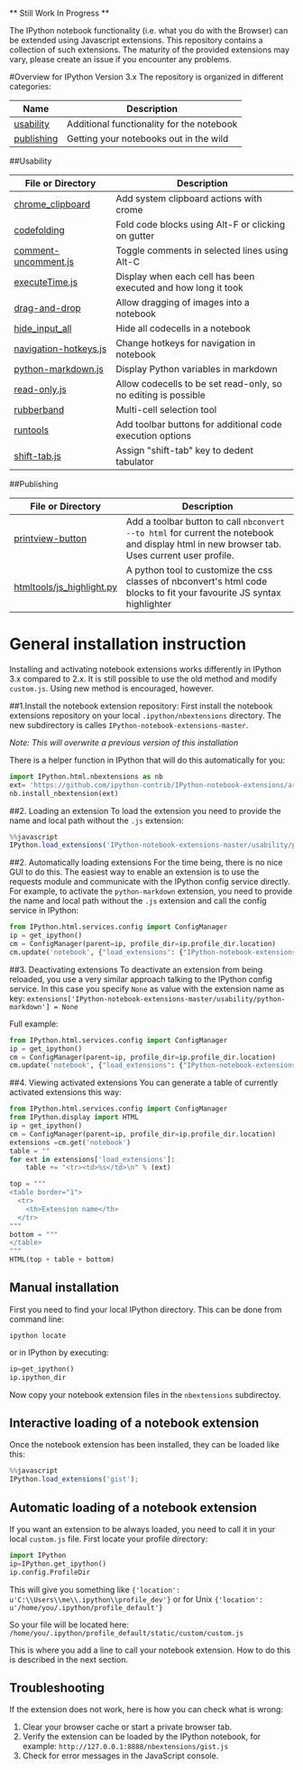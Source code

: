 ** Still Work In Progress **

The IPython notebook functionality (i.e. what you do with the Browser) can be extended using Javascript extensions. This repository contains a collection of such extensions. The maturity of the provided extensions may vary, please create an issue if you encounter any problems.

#Overview for IPython Version 3.x
The repository is organized in different categories: 

| Name | Description |
|------------|-------------|
| [usability](#usability)  | Additional functionality for the notebook            |
| [publishing](#publishing) | Getting your notebooks out in the wild               |

##Usability

| File or Directory      | Description                                            | 
| ---------------------- |---------------------------------------------------------------------------------|
| [chrome_clipboard](chrome_clipboard_v3) | Add system clipboard actions with crome      |
| [codefolding](Codefolding_v3)  | Fold code blocks using Alt-F or clicking on gutter            |
| [comment-uncomment.js](Comment-uncomment) | Toggle comments in selected lines using Alt-C   |
| [executeTime.js](execute_timings) | Display when each cell has been executed and how long it took          |
| [drag-and-drop](drag-and-drop) | Allow dragging of images into a notebook         |
| [hide_input_all](hide_input_all) | Hide all codecells in a notebook      |
| [navigation-hotkeys.js](navigation_hotkeys) | Change hotkeys for navigation in notebook  |
| [python-markdown.js](python-markdown_v3) | Display Python variables in markdown  |
| [read-only.js](Readonly) | Allow codecells to be set read-only, so no editing is possible   |
| [rubberband](Rubberband) | Multi-cell selection tool   |
| [runtools](Runtools) | Add toolbar buttons for additional code execution options   |
| [shift-tab.js](Shift-tab) | Assign "shift-tab" key to dedent tabulator                      |

##Publishing

| File or Directory      | Description                                            | 
| ---------------------- |---------------------------------------------------------------------------------|
| [printview-button](Printview-button)	   | Add a toolbar button to call `nbconvert --to html` for current the notebook and display html in new browser tab. Uses current user profile.                   |
| [htmltools/js_highlight.py](js_highlight.py) | A python tool to customize the css classes of nbconvert's html code blocks to fit your favourite JS syntax highlighter |

# General installation instruction
Installing and activating notebook extensions works differently in IPython 3.x compared to 2.x.
It is still possible to use the old method and modify `custom.js`. Using new method is encouraged, however.

##1.Install the notebook extension repository:
First install the notebook extensions repository on your local `.ipython/nbextensions` directory. The new subdirectory is calles `IPython-notebook-extensions-master`.

*Note: This will overwrite a previous version of this installation*

There is a helper function in IPython that will do this automatically for you:
```Python
import IPython.html.nbextensions as nb
ext= 'https://github.com/ipython-contrib/IPython-notebook-extensions/archive/master.zip'
nb.install_nbextension(ext)
```
##2. Loading an extension
To load the extension you need to provide the name and local path without the `.js` extension:
```Javascript
%%javascript
IPython.load_extensions('IPython-notebook-extensions-master/usability/python-markdown');
```

##2. Automatically loading extensions
For the time being, there is no nice GUI to do this. The easiest way to enable an extension is to use
the requests module and communicate with the IPython config service directly. 
For example, to activate the `python-markdown` extension, you need to provide the name and local path without the `.js` extension and call the config service in IPython:
```Python
from IPython.html.services.config import ConfigManager
ip = get_ipython()
cm = ConfigManager(parent=ip, profile_dir=ip.profile_dir.location)
cm.update('notebook', {"load_extensions": {"IPython-notebook-extensions-master/usability/runtools/main": True}})
```

##3. Deactivating extensions
To deactivate an extension from being reloaded, you use a very similar approach talking to the IPython config service. In this case you specify `None` as value with the extension name as key:
`extensions['IPython-notebook-extensions-master/usability/python-markdown'] = None`

Full example:
```Python
from IPython.html.services.config import ConfigManager
ip = get_ipython()
cm = ConfigManager(parent=ip, profile_dir=ip.profile_dir.location)
cm.update('notebook', {"load_extensions": {"IPython-notebook-extensions-master/usability/runtools/main": True}})
```

##4. Viewing activated extensions
You can generate a table of currently activated extensions this way:
```Python
from IPython.html.services.config import ConfigManager
from IPython.display import HTML
ip = get_ipython()
cm = ConfigManager(parent=ip, profile_dir=ip.profile_dir.location)
extensions =cm.get('notebook')
table = ""
for ext in extensions['load_extensions']:
    table += "<tr><td>%s</td>\n" % (ext)

top = """
<table border="1">
  <tr>
    <th>Extension name</th>
  </tr>
"""
bottom = """
</table>
"""
HTML(top + table + bottom)

```

## Manual installation
First you need to find your local IPython directory. This can be done from command line:
```
ipython locate
```
or in IPython by executing:
```python
ip=get_ipython()
ip.ipython_dir
```
Now copy your notebook extension files in the `nbextensions` subdirectoy.

## Interactive loading of a notebook extension
Once the notebook extension has been installed, they can be loaded like this:
```javascript
%%javascript
IPython.load_extensions('gist');
```
## Automatic loading of a notebook extension
If you want an extension to be always loaded, you need to call it in your local `custom.js` file.
First locate your profile directory:
```python
import IPython
ip=IPython.get_ipython()
ip.config.ProfileDir 
```
This will give you something like
`{'location': u'C:\\Users\\me\\.ipython\\profile_dev'}`
or for Unix
`{'location': u'/home/you/.ipython/profile_default'}`

So your file will be located here:
`/home/you/.ipython/profile_default/static/custom/custom.js`

This is where you add a line to call your notebook extension.
How to do this is described in the next section.

## Troubleshooting
If the extension does not work, here is how you can check what is wrong:

1. Clear your browser cache or start a private browser tab.
2. Verify the extension can be loaded by the IPython notebook, for example:
    `http://127.0.0.1:8888/nbextensions/gist.js`
3. Check for error messages in the JavaScript console. 